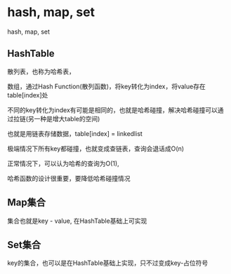 
# hash, map, set

hash, map, set

## HashTable

散列表，也称为哈希表，

数组，通过Hash Function(散列函数)，将key转化为index，将value存在table[index]处

不同的key转化为index有可能是相同的，也就是哈希碰撞，解决哈希碰撞可以通过拉链(另一种是增大table的空间)

也就是用链表存储数据，table[index] = linkedlist

极端情况下所有key都碰撞，也就变成查链表，查询会退话成O(n)

正常情况下，可以认为哈希的查询为O(1),

哈希函数的设计很重要，要降低哈希碰撞情况

## Map集合

集合也就是key - value, 在HashTable基础上可实现

## Set集合

key的集合，也可以是在HashTable基础上实现，只不过变成key-占位符号
